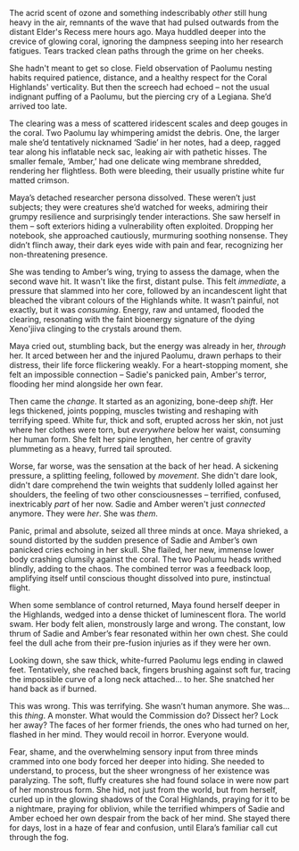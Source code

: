 The acrid scent of ozone and something indescribably _other_ still hung heavy in the air, remnants of the wave that had pulsed outwards from the distant Elder's Recess mere hours ago. Maya huddled deeper into the crevice of glowing coral, ignoring the dampness seeping into her research fatigues. Tears tracked clean paths through the grime on her cheeks.

She hadn't meant to get so close. Field observation of Paolumu nesting habits required patience, distance, and a healthy respect for the Coral Highlands' verticality. But then the screech had echoed – not the usual indignant puffing of a Paolumu, but the piercing cry of a Legiana. She’d arrived too late.

The clearing was a mess of scattered iridescent scales and deep gouges in the coral. Two Paolumu lay whimpering amidst the debris. One, the larger male she’d tentatively nicknamed ‘Sadie’ in her notes, had a deep, ragged tear along his inflatable neck sac, leaking air with pathetic hisses. The smaller female, ‘Amber,’ had one delicate wing membrane shredded, rendering her flightless. Both were bleeding, their usually pristine white fur matted crimson.

Maya’s detached researcher persona dissolved. These weren’t just subjects; they were creatures she’d watched for weeks, admiring their grumpy resilience and surprisingly tender interactions. She saw herself in them – soft exteriors hiding a vulnerability often exploited. Dropping her notebook, she approached cautiously, murmuring soothing nonsense. They didn’t flinch away, their dark eyes wide with pain and fear, recognizing her non-threatening presence.

She was tending to Amber’s wing, trying to assess the damage, when the second wave hit. It wasn't like the first, distant pulse. This felt _immediate_, a pressure that slammed into her core, followed by an incandescent light that bleached the vibrant colours of the Highlands white. It wasn’t painful, not exactly, but it was _consuming_. Energy, raw and untamed, flooded the clearing, resonating with the faint bioenergy signature of the dying Xeno'jiiva clinging to the crystals around them.

Maya cried out, stumbling back, but the energy was already in her, _through_ her. It arced between her and the injured Paolumu, drawn perhaps to their distress, their life force flickering weakly. For a heart-stopping moment, she felt an impossible connection – Sadie's panicked pain, Amber's terror, flooding her mind alongside her own fear.

Then came the _change_. It started as an agonizing, bone-deep _shift_. Her legs thickened, joints popping, muscles twisting and reshaping with terrifying speed. White fur, thick and soft, erupted across her skin, not just where her clothes were torn, but _everywhere_ below her waist, consuming her human form. She felt her spine lengthen, her centre of gravity plummeting as a heavy, furred tail sprouted.

Worse, far worse, was the sensation at the back of her head. A sickening pressure, a splitting feeling, followed by _movement_. She didn't dare look, didn't dare comprehend the twin weights that suddenly lolled against her shoulders, the feeling of two other consciousnesses – terrified, confused, inextricably _part_ of her now. Sadie and Amber weren't just _connected_ anymore. They were _her_. She was _them_.

Panic, primal and absolute, seized all three minds at once. Maya shrieked, a sound distorted by the sudden presence of Sadie and Amber’s own panicked cries echoing in her skull. She flailed, her new, immense lower body crashing clumsily against the coral. The two Paolumu heads writhed blindly, adding to the chaos. The combined terror was a feedback loop, amplifying itself until conscious thought dissolved into pure, instinctual flight.

When some semblance of control returned, Maya found herself deeper in the Highlands, wedged into a dense thicket of luminescent flora. The world swam. Her body felt alien, monstrously large and wrong. The constant, low thrum of Sadie and Amber’s fear resonated within her own chest. She could feel the dull ache from their pre-fusion injuries as if they were her own.

Looking down, she saw thick, white-furred Paolumu legs ending in clawed feet. Tentatively, she reached back, fingers brushing against soft fur, tracing the impossible curve of a long neck attached… to her. She snatched her hand back as if burned.

This was wrong. This was terrifying. She wasn’t human anymore. She was… this _thing_. A monster. What would the Commission do? Dissect her? Lock her away? The faces of her former friends, the ones who had turned on her, flashed in her mind. They would recoil in horror. Everyone would.

Fear, shame, and the overwhelming sensory input from three minds crammed into one body forced her deeper into hiding. She needed to understand, to process, but the sheer wrongness of her existence was paralyzing. The soft, fluffy creatures she had found solace in were now part of her monstrous form. She hid, not just from the world, but from herself, curled up in the glowing shadows of the Coral Highlands, praying for it to be a nightmare, praying for oblivion, while the terrified whimpers of Sadie and Amber echoed her own despair from the back of her mind. She stayed there for days, lost in a haze of fear and confusion, until Elara’s familiar call cut through the fog.